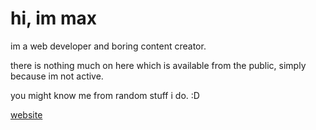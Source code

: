 # hi, im max

im a web developer and boring content creator.

there is nothing much on here which is available from the public, simply because im not active.

you might know me from random stuff i do. :D

[website](https://pixlu.neocities.org)
